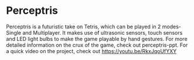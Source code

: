 # Perceptris

Perceptris is a futuristic take on Tetris, which can be played in 2 modes- Single and Multiplayer. It makes use of ultrasonic sensors, touch sensors and LED light bulbs to make the game playable by hand gestures.
For more detailed information on the crux of the game, check out perceptris-ppt. For a quick video on the project, check out https://youtu.be/RkxJqoUfYXY
